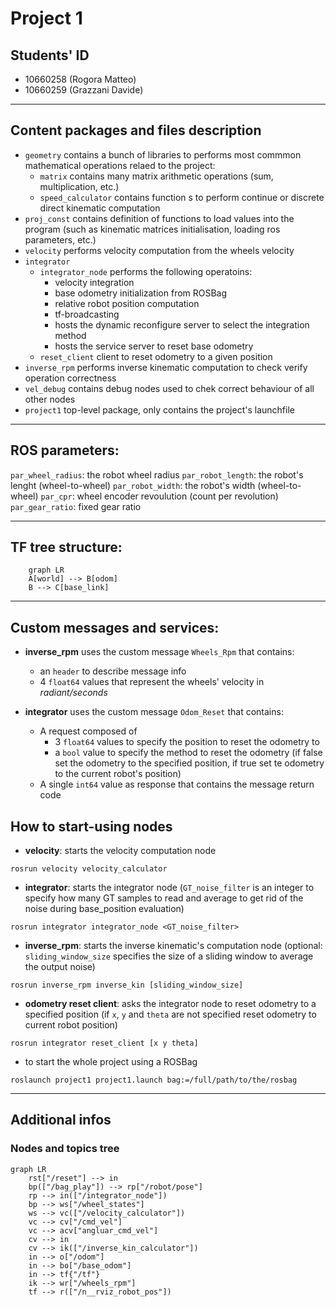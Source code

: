 # Project 1

## Students' ID
- 10660258 (Rogora Matteo)
- 10660259 (Grazzani Davide)

---

## Content packages and files description
- `geometry` contains a bunch of libraries to performs most commmon mathematical operations relaed to the project:
    - `matrix` contains many matrix arithmetic operations (sum, multiplication, etc.)
    - `speed_calculator` contains function s to perform continue or discrete direct kinematic computation
- `proj_const` contains definition of functions to load values into the program (such as kinematic matrices initialisation, loading ros parameters, etc.)
- `velocity` performs velocity computation from the wheels velocity
- `integrator`
    - `integrator_node` performs the following operatoins:
        - velocity integration
        - base odometry initialization from ROSBag
        - relative robot position computation
        - tf-broadcasting
        - hosts the dynamic reconfigure server to select the integration method
        - hosts the service server to reset base odometry
    - `reset_client` client to reset odometry to a given position
- `inverse_rpm` performs inverse kinematic computation to check verify operation correctness
- `vel_debug` contains debug nodes used to chek correct behaviour of all other nodes
- `project1` top-level package, only contains the project's launchfile

---

## ROS parameters:
`par_wheel_radius`: the robot wheel radius
`par_robot_length`: the robot's lenght (wheel-to-wheel)
`par_robot_width`: the robot's width (wheel-to-wheel)
`par_cpr`: wheel encoder revoulution (count per revolution)
`par_gear_ratio`: fixed gear ratio

---

## TF tree structure:
```mermaid
    graph LR
    A[world] --> B[odom]
    B --> C[base_link]
```

---

## Custom messages and services:

- **inverse_rpm** uses the custom message `Wheels_Rpm` that contains:
    - an `header` to describe message info
    - 4 `float64` values that represent the wheels' velocity in *radiant/seconds*

- **integrator** uses the custom message `Odom_Reset` that contains:
    - A request composed of
        - 3 `float64` values to specify the position to reset the odometry to
        - a `bool` value to specify the method to reset the odometry (if false set the odometry to the specified position, if true set te odometry to the current robot's position)
    - A single `int64` value as response that contains the message return code

## How to start-using nodes
- **velocity**: starts the velocity computation node
```
rosrun velocity velocity_calculator
``` 

- **integrator**: starts the integrator node (`GT_noise_filter` is an integer to specify how many GT samples to read and average to get rid of the noise during base_position evaluation)
```
rosrun integrator integrator_node <GT_noise_filter>
```

- **inverse_rpm**: starts the inverse kinematic's computation node (optional: `sliding_window_size` specifies the size of a sliding window to average the output noise)
```
rosrun inverse_rpm inverse_kin [sliding_window_size]
```

- **odometry reset client**: asks the integrator node to reset odometry to a specified position (if `x`, `y` and `theta` are not specified reset odometry to current robot position)
```
rosrun integrator reset_client [x y theta]
```

- to start the whole project using a ROSBag
```
roslaunch project1 project1.launch bag:=/full/path/to/the/rosbag
```

---

## Additional infos
### Nodes and topics tree

```mermaid
graph LR
    rst["/reset"] --> in
    bp(["/bag_play"]) --> rp["/robot/pose"]
    rp --> in(["/integrator_node"])
    bp --> ws["/wheel_states"]
    ws --> vc(["/velocity_calculator"])
    vc --> cv["/cmd_vel"]
    vc --> acv["angluar_cmd_vel"]
    cv --> in
    cv --> ik(["/inverse_kin_calculator"])
    in --> o["/odom"]
    in --> bo["/base_odom"]
    in --> tf{"/tf"}
    ik --> wr["/wheels_rpm"]
    tf --> r(["/n__rviz_robot_pos"])
```